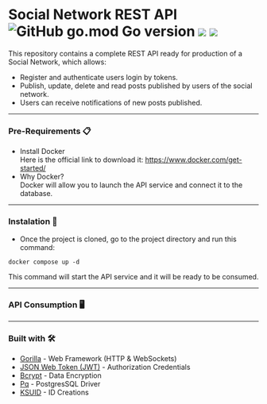 # Social Network REST API ![GitHub go.mod Go version](https://img.shields.io/github/go-mod/go-version/ChrisCodeX/CRUD-MongoDBAtlas-Go) ![](https://img.shields.io/badge/PostgreSQL-316192?style=flat&logo=postgresql&logoColor=white) ![](https://img.shields.io/badge/Docker-blue?style=flat&logo=docker&logoColor=white)
This repository contains a complete REST API ready for production of a Social Network, which allows:
- Register and authenticate users login by tokens.
- Publish, update, delete and read posts published by users of the social network.
- Users can receive notifications of new posts published.

---

### Pre-Requirements 📋  
- Install Docker  
Here is the official link to download it: https://www.docker.com/get-started/  
- Why Docker?  
Docker will allow you to launch the API service and connect it to the database.

---

### Instalation 🔧 
- Once the project is cloned, go to the project directory and run this command:
```
docker compose up -d
```  
This command will start the API service and it will be ready to be consumed.

---  

### API Consumption :desktop_computer:  


---  

### Built with 🛠️  
- [Gorilla](https://www.gorillatoolkit.org/) - Web Framework (HTTP & WebSockets)
- [JSON Web Token (JWT)](https://jwt.io/) - Authorization Credentials
- [Bcrypt](https://pkg.go.dev/golang.org/x/crypto/bcrypt) - Data Encryption
- [Pq](https://pkg.go.dev/github.com/lib/pq) - PostgresSQL Driver
- [KSUID](https://segment.com/blog/a-brief-history-of-the-uuid/) - ID Creations
